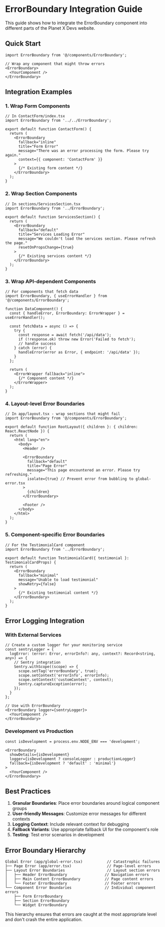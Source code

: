 # ErrorBoundary Integration Guide

This guide shows how to integrate the ErrorBoundary component into different parts of the Planet X Devs website.

## Quick Start

```tsx
import ErrorBoundary from '@/components/ErrorBoundary';

// Wrap any component that might throw errors
<ErrorBoundary>
  <YourComponent />
</ErrorBoundary>
```

## Integration Examples

### 1. Wrap Form Components

```tsx
// In ContactForm/index.tsx
import ErrorBoundary from '../../ErrorBoundary';

export default function ContactForm() {
  return (
    <ErrorBoundary
      fallback="inline"
      title="Form Error"
      message="There was an error processing the form. Please try again."
      context={{ component: 'ContactForm' }}
    >
      {/* Existing form content */}
    </ErrorBoundary>
  );
}
```

### 2. Wrap Section Components

```tsx
// In sections/ServicesSection.tsx
import ErrorBoundary from '../ErrorBoundary';

export default function ServicesSection() {
  return (
    <ErrorBoundary
      fallback="default"
      title="Services Loading Error"
      message="We couldn't load the services section. Please refresh the page."
      resetOnPropsChange={true}
    >
      {/* Existing services content */}
    </ErrorBoundary>
  );
}
```

### 3. Wrap API-dependent Components

```tsx
// For components that fetch data
import ErrorBoundary, { useErrorHandler } from '@/components/ErrorBoundary';

function DataComponent() {
  const { handleError, ErrorBoundary: ErrorWrapper } = useErrorHandler();
  
  const fetchData = async () => {
    try {
      const response = await fetch('/api/data');
      if (!response.ok) throw new Error('Failed to fetch');
      // handle success
    } catch (error) {
      handleError(error as Error, { endpoint: '/api/data' });
    }
  };

  return (
    <ErrorWrapper fallback="inline">
      {/* Component content */}
    </ErrorWrapper>
  );
}
```

### 4. Layout-level Error Boundaries

```tsx
// In app/layout.tsx - wrap sections that might fail
import ErrorBoundary from '@/components/ErrorBoundary';

export default function RootLayout({ children }: { children: React.ReactNode }) {
  return (
    <html lang="en">
      <body>
        <Header />
        
        <ErrorBoundary
          fallback="default"
          title="Page Error"
          message="This page encountered an error. Please try refreshing."
          isolate={true} // Prevent error from bubbling to global-error.tsx
        >
          {children}
        </ErrorBoundary>
        
        <Footer />
      </body>
    </html>
  );
}
```

### 5. Component-specific Error Boundaries

```tsx
// For the TestimonialCard component
import ErrorBoundary from '../ErrorBoundary';

export default function TestimonialCard({ testimonial }: TestimonialCardProps) {
  return (
    <ErrorBoundary
      fallback="minimal"
      message="Unable to load testimonial"
      showRetry={false}
    >
      {/* Existing testimonial content */}
    </ErrorBoundary>
  );
}
```

## Error Logging Integration

### With External Services

```tsx
// Create a custom logger for your monitoring service
const sentryLogger = {
  logError: (error: Error, errorInfo?: any, context?: Record<string, any>) => {
    // Sentry integration
    Sentry.withScope((scope) => {
      scope.setTag('errorBoundary', true);
      scope.setContext('errorInfo', errorInfo);
      scope.setContext('customContext', context);
      Sentry.captureException(error);
    });
  }
};

// Use with ErrorBoundary
<ErrorBoundary logger={sentryLogger}>
  <YourComponent />
</ErrorBoundary>
```

### Development vs Production

```tsx
const isDevelopment = process.env.NODE_ENV === 'development';

<ErrorBoundary
  showDetails={isDevelopment}
  logger={isDevelopment ? consoleLogger : productionLogger}
  fallback={isDevelopment ? 'default' : 'minimal'}
>
  <YourComponent />
</ErrorBoundary>
```

## Best Practices

1. **Granular Boundaries**: Place error boundaries around logical component groups
2. **User-friendly Messages**: Customize error messages for different contexts
3. **Logging Context**: Include relevant context for debugging
4. **Fallback Variants**: Use appropriate fallback UI for the component's role
5. **Testing**: Test error scenarios in development

## Error Boundary Hierarchy

```
Global Error (app/global-error.tsx)           // Catastrophic failures
├── Page Error (app/error.tsx)                // Page-level errors
├── Layout Error Boundaries                   // Layout section errors
│   ├── Header ErrorBoundary                 // Navigation errors
│   ├── Main Content ErrorBoundary           // Page content errors
│   └── Footer ErrorBoundary                 // Footer errors
└── Component Error Boundaries               // Individual component errors
    ├── Form ErrorBoundary
    ├── Section ErrorBoundary
    └── Widget ErrorBoundary
```

This hierarchy ensures that errors are caught at the most appropriate level and don't crash the entire application.
